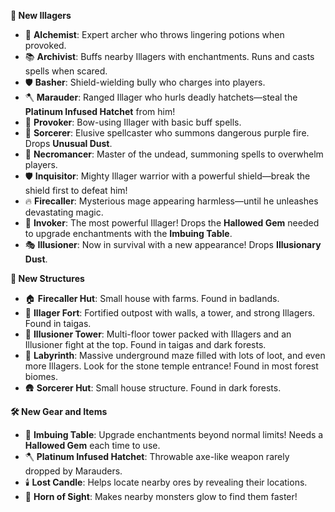 **🏹 New Illagers**
- 🧪 **Alchemist**: Expert archer who throws lingering potions when provoked.
- 📚 **Archivist**: Buffs nearby Illagers with enchantments. Runs and casts spells when scared.
- 🛡️ **Basher**: Shield-wielding bully who charges into players.
- 🪓 **Marauder**: Ranged Illager who hurls deadly hatchets—steal the **Platinum Infused Hatchet** from him!
- 🏹 **Provoker**: Bow-using Illager with basic buff spells.
- 🔮 **Sorcerer**: Elusive spellcaster who summons dangerous purple fire. Drops **Unusual Dust**.
- 🧟 **Necromancer**: Master of the undead, summoning spells to overwhelm players.
- 🛡️ **Inquisitor**: Mighty Illager warrior with a powerful shield—break the shield first to defeat him!
- 🔥 **Firecaller**: Mysterious mage appearing harmless—until he unleashes devastating magic.
- 🧙 **Invoker**: The most powerful Illager! Drops the **Hallowed Gem** needed to upgrade enchantments with the **Imbuing Table**.
- 🎭 **Illusioner**: Now in survival with a new appearance! Drops **Illusionary Dust**.

**🏰 New Structures**
- 🏠 **Firecaller Hut**: Small house with farms. Found in badlands.
- 🏰 **Illager Fort**: Fortified outpost with walls, a tower, and strong Illagers. Found in taigas.
- 🗼 **Illusioner Tower**: Multi-floor tower packed with Illagers and an Illusioner fight at the top. Found in taigas and dark forests.
- 🧩 **Labyrinth**: Massive underground maze filled with lots of loot, and even more Illagers. Look for the stone temple entrance! Found in most forest biomes.
- 🛖 **Sorcerer Hut**: Small house structure. Found in dark forests.

**🛠️ New Gear and Items**
- 🔔 **Imbuing Table**: Upgrade enchantments beyond normal limits! Needs a **Hallowed Gem** each time to use.
- 🪓 **Platinum Infused Hatchet**: Throwable axe-like weapon rarely dropped by Marauders.
- 🕯️ **Lost Candle**: Helps locate nearby ores by revealing their locations.
- 📯 **Horn of Sight**: Makes nearby monsters glow to find them faster!